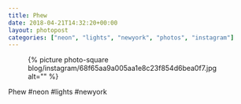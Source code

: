 ```yaml
---
title: Phew
date: 2018-04-21T14:32:20+00:00
layout: photopost
categories: ["neon", "lights", "newyork", "photos", "instagram"]
---
```


<figure class="photo photo--square">
  {% picture photo-square blog/instagram/68f65aa9a005aa1e8c23f854d6bea0f7.jpg alt="" %}
</figure>

Phew
#neon #lights #newyork
